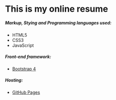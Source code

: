 # This is my online resume

##### Markup, Stying and Programming languages used:     
- HTML5
- CSS3 
- JavaScript

##### Front-end framework:
- [Bootstrap 4](https://getbootstrap.com/)

##### Hosting:
- [GitHub Pages](https://pages.github.com/) 